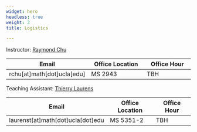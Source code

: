 ```yaml
---
widget: hero
headless: true
weight: 3
title: Logistics

---
```

Instructor: [Raymond Chu](https://raymondchu.netlify.app)
<table style="table-layout:fixed">
<col style="width:35%" span="3" />
<thead>
<th>Email</th>
<th>Office Location</th>
<th>Office Hour</th>
</thead>
<tbody>
<tr>
<td>rchu[at]math[dot]ucla[edu]</td>
<td>MS 2943</td>
<td>TBH</td>
</tr>
</tbody>
</table>

Teaching Assistant: [Thierry Laurens](https://www.math.ucla.edu/~laurenst/index.html)
<table style="table-layout:fixed">
<col style="width:35%" span="3" />
<thead>
<th>Email</th>
<th>Office Location</th>
<th>Office Hour</th>
</thead>
<tbody>
<tr>
<td>laurenst[at]math[dot]ucla[dot]edu</td>
<td>MS 5351-2</td>
<td>TBH</td>
</tr>
</tbody>
</table>
